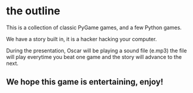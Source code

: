 # the outline

This is a collection of classic PyGame games, and a few Python games. 

We have a story built in, it is a hacker hacking your computer.

During the presentation, Oscar will be playing a sound file (e.mp3) the file will play everytime you beat one game and the story will advance to the next.

## We hope this game is entertaining, enjoy!
